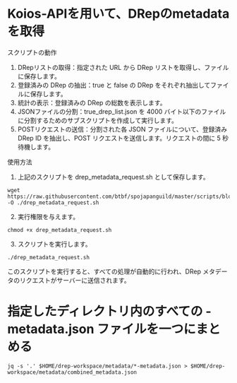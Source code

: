 # Koios-APIを用いて、DRepのmetadataを取得

スクリプトの動作
1. DRepリストの取得：指定された URL から DRep リストを取得し、ファイルに保存します。
2. 登録済みの DRep の抽出：true と false の DRep をそれぞれ抽出してファイルに保存します。
3. 統計の表示：登録済みの DRep の総数を表示します。
4. JSONファイルの分割：true_drep_list.json を 4000 バイト以下のファイルに分割するためのサブスクリプトを作成して実行します。
5. POSTリクエストの送信：分割された各 JSON ファイルについて、登録済み DRep ID を抽出し、POST リクエストを送信します。リクエストの間に 5 秒待機します。

使用方法
1. 上記のスクリプトを drep_metadata_request.sh として保存します。
```
wget https://raw.githubusercontent.com/btbf/spojapanguild/master/scripts/blocks.sh -O ./drep_metadata_request.sh
```
2. 実行権限を与えます。
```
chmod +x drep_metadata_request.sh
```
3. スクリプトを実行します。
```
./drep_metadata_request.sh
```

このスクリプトを実行すると、すべての処理が自動的に行われ、DRep メタデータのリクエストがサーバーに送信されます。

# 指定したディレクトリ内のすべての -metadata.json ファイルを一つにまとめる
```
jq -s '.' $HOME/drep-workspace/metadata/*-metadata.json > $HOME/drep-workspace/metadata/combined_metadata.json
```